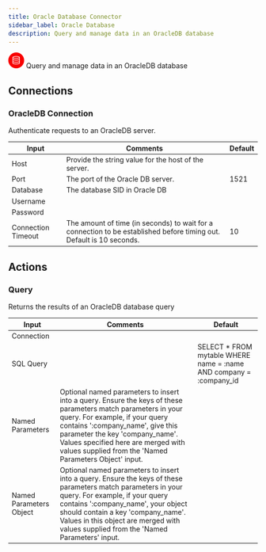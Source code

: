```yaml
---
title: Oracle Database Connector
sidebar_label: Oracle Database
description: Query and manage data in an OracleDB database
---
```


![Oracle Database](./assets/oracle-database.png#connector-icon)
Query and manage data in an OracleDB database

## Connections

### OracleDB Connection

Authenticate requests to an OracleDB server.

| Input              | Comments                                                                                                             | Default |
| ------------------ | -------------------------------------------------------------------------------------------------------------------- | ------- |
| Host               | Provide the string value for the host of the server.                                                                 |         |
| Port               | The port of the Oracle DB server.                                                                                    | 1521    |
| Database           | The database SID in Oracle DB                                                                                        |         |
| Username           |                                                                                                                      |         |
| Password           |                                                                                                                      |         |
| Connection Timeout | The amount of time (in seconds) to wait for a connection to be established before timing out. Default is 10 seconds. | 10      |

## Actions

### Query

Returns the results of an OracleDB database query

| Input                   | Comments                                                                                                                                                                                                                                                                                                               | Default                                                             |
| ----------------------- | ---------------------------------------------------------------------------------------------------------------------------------------------------------------------------------------------------------------------------------------------------------------------------------------------------------------------- | ------------------------------------------------------------------- |
| Connection              |                                                                                                                                                                                                                                                                                                                        |                                                                     |
| SQL Query               |                                                                                                                                                                                                                                                                                                                        | SELECT \* FROM mytable WHERE name = :name AND company = :company_id |
| Named Parameters        | Optional named parameters to insert into a query. Ensure the keys of these parameters match parameters in your query. For example, if your query contains ':company_name', give this parameter the key 'company_name'. Values specified here are merged with values supplied from the 'Named Parameters Object' input. |                                                                     |
| Named Parameters Object | Optional named parameters to insert into a query. Ensure the keys of these parameters match parameters in your query. For example, if your query contains ':company_name', your object should contain a key 'company_name'. Values in this object are merged with values supplied from the 'Named Parameters' input.   |                                                                     |

